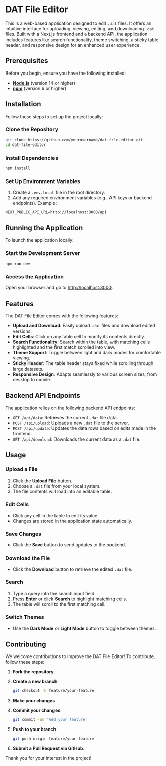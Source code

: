 # DAT File Editor

This is a web-based application designed to edit `.dat` files. It offers an intuitive interface for uploading, viewing, editing, and downloading `.dat` files. Built with a Next.js frontend and a backend API, the application includes features like search functionality, theme switching, a sticky table header, and responsive design for an enhanced user experience.

## Prerequisites

Before you begin, ensure you have the following installed:

- **[Node.js](https://nodejs.org/)** (version 14 or higher)
- **[npm](https://www.npmjs.com/)** (version 6 or higher)

## Installation

Follow these steps to set up the project locally:

### Clone the Repository

```bash
git clone https://github.com/yourusername/dat-file-editor.git
cd dat-file-editor
```

### Install Dependencies

```bash
npm install
```

### Set Up Environment Variables

1. Create a `.env.local` file in the root directory.
2. Add any required environment variables (e.g., API keys or backend endpoints). Example:

```plaintext
NEXT_PUBLIC_API_URL=http://localhost:3000/api
```

## Running the Application

To launch the application locally:

### Start the Development Server

```bash
npm run dev
```

### Access the Application

Open your browser and go to [http://localhost:3000](http://localhost:3000).

## Features

The DAT File Editor comes with the following features:

- **Upload and Download**: Easily upload `.dat` files and download edited versions.
- **Edit Cells**: Click on any table cell to modify its contents directly.
- **Search Functionality**: Search within the table, with matching cells highlighted and the first match scrolled into view.
- **Theme Support**: Toggle between light and dark modes for comfortable viewing.
- **Sticky Header**: The table header stays fixed while scrolling through large datasets.
- **Responsive Design**: Adapts seamlessly to various screen sizes, from desktop to mobile.

## Backend API Endpoints

The application relies on the following backend API endpoints:

- `GET /api/data`: Retrieves the current `.dat` file data.
- `POST /api/upload`: Uploads a new `.dat` file to the server.
- `POST /api/update`: Updates the data rows based on edits made in the frontend.
- `GET /api/download`: Downloads the current data as a `.dat` file.

## Usage

### Upload a File

1. Click the **Upload File** button.
2. Choose a `.dat` file from your local system.
3. The file contents will load into an editable table.

### Edit Cells

- Click any cell in the table to edit its value.
- Changes are stored in the application state automatically.

### Save Changes

- Click the **Save** button to send updates to the backend.

### Download the File

- Click the **Download** button to retrieve the edited `.dat` file.

### Search

1. Type a query into the search input field.
2. Press **Enter** or click **Search** to highlight matching cells.
3. The table will scroll to the first matching cell.

### Switch Themes

- Use the **Dark Mode** or **Light Mode** button to toggle between themes.

## Contributing

We welcome contributions to improve the DAT File Editor! To contribute, follow these steps:

1. **Fork the repository**.
2. **Create a new branch**:

   ```bash
   git checkout -b feature/your-feature
   ```

3. **Make your changes**.
4. **Commit your changes**:

   ```bash
   git commit -am 'Add your feature'
   ```

5. **Push to your branch**:

   ```bash
   git push origin feature/your-feature
   ```

6. **Submit a Pull Request via GitHub**.

Thank you for your interest in the project!
